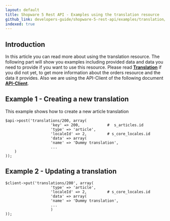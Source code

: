 ```yaml
---
layout: default
title: Shopware 5 Rest API - Examples using the translation resource
github_link: developers-guide/shopware-5-rest-api/examples/translation/index.md
indexed: true
---
```


## Introduction

In this article you can read more about using the translation resource.
The following part will show you examples including provided data and data you need to provide if you want to use this resource.
Please read **[Translation](../api-resource-translation)** if you did not yet, to get more information about the orders resource and the data it provides.
Also we are using the API-Client of the following document **[API-Client](../)**.

## Example 1 - Creating a new translation

This example shows how to create a new article translation

```
$api->post('translations/200, array(
    				'key' => 200,            #  s_articles.id
   					'type' => 'article',
    				'localeId' => 2,         # s_core_locales.id
    				'data' => array(
        			'name' => 'Dummy translation',
        			...
    )
));

```

## Example 2 - Updating a translation

```
$client->put('translations/200', array( 
     			    'type' => 'article',
        			'localeId' => 2,         # s_core_locales.id
        			'data' => array(
            		'name' => 'Dummy translation',
            		...
        			)
));

```